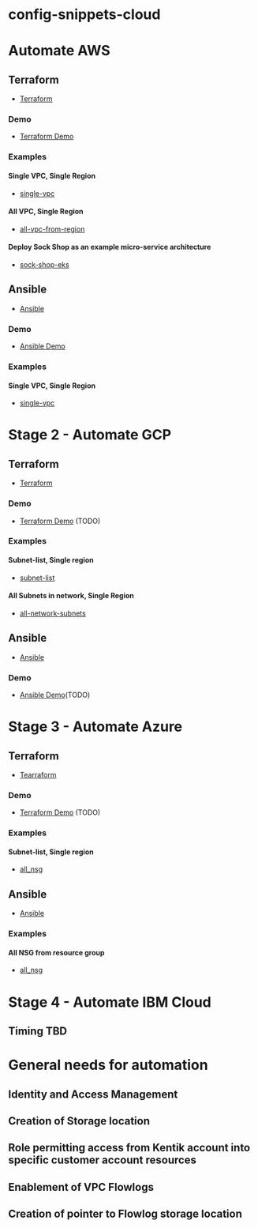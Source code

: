 # config-snippets-cloud

# Automate AWS
## Terraform
* [Terraform](https://github.com/kentik/config-snippets-cloud/tree/master/cloud_AWS/terraform)
### Demo
* [Terraform Demo](https://github.com/kentik/config-snippets-cloud/tree/master/cloud_AWS/terraform/module/demo)
### Examples
#### Single VPC, Single Region
* [single-vpc](https://github.com/kentik/config-snippets-cloud/tree/master/cloud_AWS/terraform/module/examples/single-vpc)
#### All VPC, Single Region
* [all-vpc-from-region](https://github.com/kentik/config-snippets-cloud/tree/master/cloud_AWS/terraform/module/examples/all-vpc-from-region) 
#### Deploy Sock Shop as an example micro-service architecture
* [sock-shop-eks](https://github.com/kentik/config-snippets-cloud/tree/master/cloud_AWS/terraform/module/examples/sock-shop-eks)

## Ansible
* [Ansible](https://github.com/kentik/config-snippets-cloud/tree/master/cloud_AWS/ansible/role)
### Demo
* [Ansible Demo](https://github.com/kentik/config-snippets-cloud/tree/master/cloud_AWS/ansible/role/demo)
### Examples
#### Single VPC, Single Region
* [single-vpc](https://github.com/kentik/config-snippets-cloud/tree/master/cloud_AWS/ansible/role/examples/single-vpc)


# Stage 2 - Automate GCP
## Terraform
* [Terraform](https://github.com/kentik/config-snippets-cloud/tree/master/cloud_GCP/terraform)
### Demo
* [Terraform Demo](https://github.com/kentik/config-snippets-cloud/tree/master/cloud_GCP/terraform/module/demo) (TODO)
### Examples
#### Subnet-list, Single region
* [subnet-list](https://github.com/kentik/config-snippets-cloud/tree/master/cloud_GCP/terraform/module/examples/subnet-list)
#### All Subnets in network, Single Region
* [all-network-subnets](https://github.com/kentik/config-snippets-cloud/tree/master/cloud_GCP/terraform/module/examples/all-network-subnets)

## Ansible
* [Ansible](https://github.com/kentik/config-snippets-cloud/tree/master/cloud_GCP/terraform)
### Demo
* [Ansible Demo](https://github.com/kentik/config-snippets-cloud/tree/master/cloud_GCP/terraform/module/demo)(TODO)

# Stage 3 - Automate Azure
## Terraform
* [Tearraform](https://github.com/kentik/config-snippets-cloud/tree/master/cloud_Azure/terraform)
### Demo
* [Terraform Demo](https://github.com/kentik/config-snippets-cloud/tree/master/cloud_Azure/terraform/module/demo) (TODO)
### Examples
#### Subnet-list, Single region
* [all_nsg](https://github.com/kentik/config-snippets-cloud/tree/master/cloud_Azure/terraform/module/examples/all_nsg)

## Ansible
* [Ansible](cloud_Azure/ansible/roles/kentik_az)
### Examples
#### All NSG from resource group
* [all_nsg](cloud_Azure/ansible/examples/all_nsg)

# Stage 4 - Automate IBM Cloud
## Timing TBD

# General needs for automation
## Identity and Access Management
## Creation of Storage location
## Role permitting access from Kentik account into specific customer account resources
## Enablement of VPC Flowlogs
## Creation of pointer to Flowlog storage location
